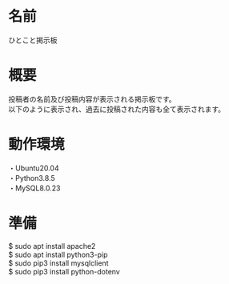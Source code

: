 # 名前
ひとこと掲示板

# 概要
投稿者の名前及び投稿内容が表示される掲示板です。  
以下のように表示され、過去に投稿された内容も全て表示されます。

# 動作環境
・Ubuntu20.04  
・Python3.8.5  
・MySQL8.0.23  

# 準備
$ sudo apt install apache2  
$ sudo apt install python3-pip    
$ sudo pip3 install mysqlclient  
$ sudo pip3 install python-dotenv  

